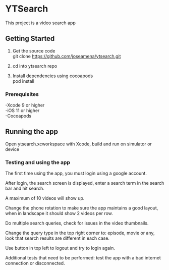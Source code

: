 # YTSearch

This project is a video search app

## Getting Started

1. Get the source code  
git clone https://github.com/joseamena/ytsearch.git

2. cd into ytsearch repo

3. Install dependencies using cocoapods  
pod install

### Prerequisites

-Xcode 9 or higher  
-iOS 11 or higher  
-Cocoapods


## Running the app

Open ytsearch.xcworkspace with Xcode, build and run on simulator or device


### Testing and using the app

The first time using the app, you must login using a google account.

After login, the search screen is displayed, enter a search term in the search bar and hit search.

A maximum of 10 videos will show up.

Change the phone rotation to make sure the app maintains a good layout, when in landscape it should show 2 videos per row.

Do multiple search queries, check for issues in the video thumbnails.

Change the query type in the top right corner to: episode, movie or any, look that search results are different in each case.

Use button in top left to logout and try to login again.

Additional tests that need to be performed: test the app with a bad internet connection or disconnected.
